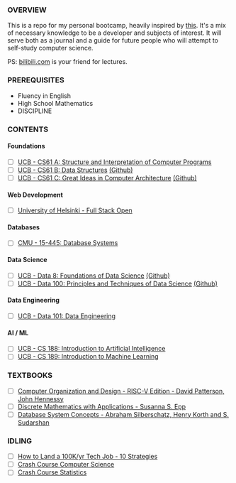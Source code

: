 ### OVERVIEW

This is a repo for my personal bootcamp, heavily inspired by [this](https://www.reddit.com/r/learnprogramming/comments/ortnef/a_super_harsh_guide_to_learning_computer_science/). It's a mix of necessary knowledge to be a developer and subjects of interest. It will serve both as a journal and a guide for future people who will attempt to self-study computer science.

PS: [bilibili.com](https://www.bilibili.com/) is your friend for lectures.

### PREREQUISITES

- Fluency in English
- High School Mathematics
- DISCIPLINE

### CONTENTS

#### Foundations
- [ ] [UCB - CS61 A: Structure and Interpretation of Computer Programs](https://inst.eecs.berkeley.edu/~cs61a/sp21/)
- [ ] [UCB - CS61 B: Data Structures](https://sp21.datastructur.es/) [(Github)](https://github.com/orgs/Berkeley-CS61B/repositories)
- [ ] [UCB - CS61 C: Great Ideas in Computer Architecture](https://cs61c.org/sp22/) [(Github)](https://github.com/orgs/61c-teach/repositories)

#### Web Development
- [ ] [University of Helsinki - Full Stack Open](https://fullstackopen.com/en/)

#### Databases
- [ ] [CMU - 15-445: Database Systems](https://15445.courses.cs.cmu.edu/fall2022/)

#### Data Science
- [ ] [UCB - Data 8: Foundations of Data Science](http://data8.org/fa21/) [(Github)](https://github.com/orgs/data-8/repositories)
- [ ] [UCB - Data 100: Principles and Techniques of Data Science](https://ds100.org/sp22/) [(Github)](https://github.com/orgs/DS-100/repositories)

#### Data Engineering
- [ ] [UCB - Data 101: Data Engineering](https://data101.org/)

#### AI / ML
- [ ] [UCB - CS 188: Introduction to Artificial Intelligence](https://inst.eecs.berkeley.edu/~cs188/fa21/)
- [ ] [UCB - CS 189: Introduction to Machine Learning](https://people.eecs.berkeley.edu/~jrs/189/)

### TEXTBOOKS
- [ ] [Computer Organization and Design - RISC-V Edition - David Patterson, John Hennessy](https://www.elsevier.com/books/computer-organization-and-design-risc-v-edition/patterson/978-0-12-820331-6)
- [ ] [Discrete Mathematics with Applications - Susanna S. Epp](https://www.amazon.com/Discrete-Mathematics-Applications-Susanna-Epp-dp-1337694193/dp/1337694193/ref=dp_ob_image_bk)
- [ ] [Database System Concepts - Abraham Silberschatz, Henry Korth and S. Sudarshan](https://www.mheducation.com/highered/product/database-system-concepts-silberschatz-korth/M9780078022159.html)

### IDLING

- [ ] [How to Land a 100K/yr Tech Job - 10 Strategies](https://www.youtube.com/watch?v=Xg9ihH15Uto)
- [ ] [Crash Course Computer Science](https://www.youtube.com/watch?v=tpIctyqH29Q&list=PL8dPuuaLjXtNlUrzyH5r6jN9ulIgZBpdo)
- [ ] [Crash Course Statistics](https://www.youtube.com/watch?v=zouPoc49xbk&list=PL8dPuuaLjXtNM_Y-bUAhblSAdWRnmBUcr)
